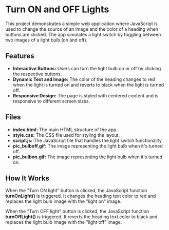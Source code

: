 # Turn ON and OFF Lights

This project demonstrates a simple web application where JavaScript is used to change the source of an image and the color of a heading when buttons are clicked. The app simulates a light switch by toggling between two images of a light bulb (on and off).

## Features

- **Interactive Buttons:** Users can turn the light bulb on or off by clicking the respective buttons.
- **Dynamic Text and Image:** The color of the heading changes to red when the light is turned on and reverts to black when the light is turned off.
- **Responsive Design:** The page is styled with centered content and is responsive to different screen sizes.

## Files

- **index.html:** The main HTML structure of the app.
- **style.css:** The CSS file used for styling the layout.
- **script.js:** The JavaScript file that handles the light switch functionality.
- **pic_bulboff.gif:** The image representing the light bulb when it's turned off.
- **pic_bulbon.gif:** The image representing the light bulb when it's turned on.

## How It Works

When the "Turn ON light" button is clicked, the JavaScript function **turnOnLight()** is triggered. It changes the heading text color to red and replaces the light bulb image with the "light on" image.

When the "Turn OFF light" button is clicked, the JavaScript function **turnOffLight()** is triggered. It reverts the heading text color to black and replaces the light bulb image with the "light off" image.
